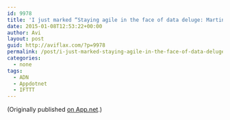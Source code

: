```yaml
---
id: 9978
title: 'I just marked “Staying agile in the face of data deluge: Martin Kleppmann” as a favorite in Readability. http://www.readability.com/articles/z14fmmhi'
date: 2015-01-08T12:53:22+00:00
author: Avi
layout: post
guid: http://aviflax.com/?p=9978
permalink: /post/i-just-marked-staying-agile-in-the-face-of-data-deluge-martin-kleppmann-as-a-favorite-in-readability-httpwww-readability-comarticlesz14fmmhi/
categories:
  - none
tags:
  - ADN
  - Appdotnet
  - IFTTT
---
```

(Originally published [on App.net](http://alpha.app.net/aviflax/post/47679111).)